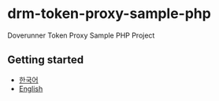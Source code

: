 # drm-token-proxy-sample-php

Doverunner Token Proxy Sample PHP Project

## Getting started
- [한국어](doc/README.ko.md)
- [English](doc/README.en.md)
